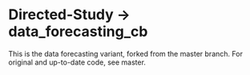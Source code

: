 # Directed-Study -> data_forecasting_cb

This is the data forecasting variant, forked from the master branch. For original and up-to-date code, see master.
